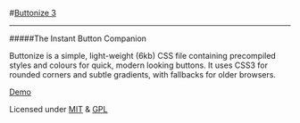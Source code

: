 #[Buttonize 3](http://css3framework.co.uk/ "Buttonize 3")
* * *

#####The Instant Button Companion

Buttonize is a simple, light-weight (6kb) CSS file containing precompiled styles and colours for quick, modern looking buttons. It uses CSS3 for rounded corners and subtle gradients, with fallbacks for older browsers.

[Demo](http://css3framework.co.uk/ "Demo")

Licensed under [MIT](http://opensource.org/licenses/mit-license.php "MIT") & [GPL](http://www.gnu.org/copyleft/gpl.html "GPL")